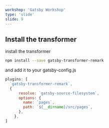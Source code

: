 ```yaml
---
workshop: 'Gatsby Workshop'
type: 'slide'
slide: 9
---
```


## Install the transformer

install the transformer

```bash
npm install --save gatsby-transformer-remark
```

and add it to your gatsby-config.js

```javascript
plugins: [
  `gatsby-transformer-remark`,
  {
      resolve: `gatsby-source-filesystem`,
      options: {
        name: `pages`,
        path: `${__dirname}/src/pages`,
      },
    },
]
```